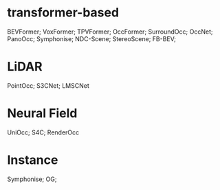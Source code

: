# transformer-based
BEVFormer; VoxFormer; TPVFormer; OccFormer; SurroundOcc; OccNet; PanoOcc; Symphonise; NDC-Scene; StereoScene; FB-BEV;

# LiDAR
PointOcc; 
S3CNet; LMSCNet

# Neural Field
UniOcc; S4C; RenderOcc

# Instance
Symphonise; OG; 
